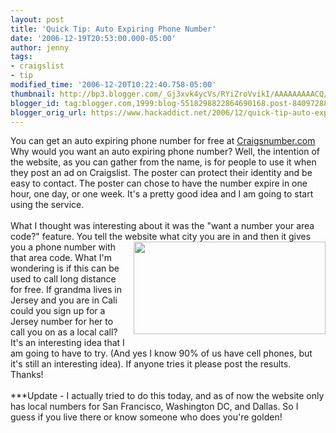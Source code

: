 ```yaml
---
layout: post
title: 'Quick Tip: Auto Expiring Phone Number'
date: '2006-12-19T20:53:00.000-05:00'
author: jenny
tags:
- craigslist
- tip
modified_time: '2006-12-20T10:22:40.758-05:00'
thumbnail: http://bp3.blogger.com/_Gj3xvk4ycVs/RYiZroVvikI/AAAAAAAAACQ/tfvfxqtLL2A/s72-c/craig.jpg
blogger_id: tag:blogger.com,1999:blog-5518298822864690168.post-8409728860308564880
blogger_orig_url: https://www.hackaddict.net/2006/12/quick-tip-auto-expiring-phone-number.html
---
```


You can get an auto expiring phone number for free at <a href="http://www.craigsnumber.com/">Craigsnumber.com</a>  Why would you want an auto expiring phone number?  Well, the intention of the website, as you can gather from the name, is for people to use it when they post an ad on Craigslist.  The poster can protect their identity and be easy to contact.  The poster can chose to have the number expire in one hour, one day, or one week.  It's a pretty good idea and I am going to start using the service.<br/><br/>What I thought was interesting about it was the "want a number your area code?" feature.  You tell the website what city you are in and then it gives you a phone number with <img alt="" border="0" id="BLOGGER_PHOTO_ID_5010423560291715650" src="{{ site.url }}/assets/images/2006-12-19-image-0000.jpg" style="margin: 0pt 0pt 10px 10px; float: right;  width: 307px; height: 148px;"/>that area code.  What I'm wondering is if this can be used to call long distance for free.  If grandma lives in Jersey and you are in Cali could you sign up for a Jersey number for her to call you on as a local call?  It's an interesting idea that I am going to have to try.  (And yes I know 90% of us have cell phones, but it's still an interesting idea). If anyone tries it please post the results.  Thanks!<br/><br/>***Update - I actually tried to do this today, and as of now the website only has local numbers for San Francisco, Washington DC, and Dallas.  So I guess if you live there or know someone who does you're golden!